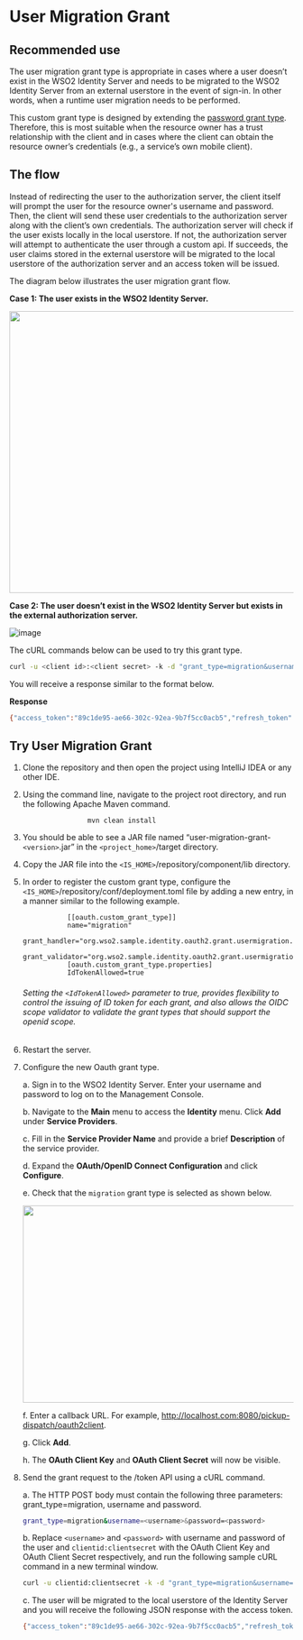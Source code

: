 # User Migration Grant

## Recommended use 

The user migration grant type is appropriate in cases where a user doesn’t exist in the WSO2 Identity Server and needs to be migrated to the WSO2 Identity Server from an external userstore in the event of sign-in. In other words, when a runtime user migration needs to be performed. 

This custom grant type is designed by extending the [password grant type](https://is.docs.wso2.com/en/latest/learn/resource-owner-password-credentials-grant/). Therefore, this is most suitable when the resource owner has a trust relationship with the client and in cases where the client can obtain the resource owner’s credentials (e.g., a service’s own mobile client). 

## The flow

Instead of redirecting the user to the authorization server, the client itself will prompt the user for the resource owner's username and password. Then, the client will send these user credentials to the authorization server along with the client’s own credentials. The authorization server will check if the user exists locally in the local userstore. If not, the  authorization server will attempt to authenticate the user through a custom api. If succeeds, the user claims stored in the external userstore will be migrated to the local userstore of the authorization server and an access token will be issued. 

The diagram below illustrates the user migration grant flow.

**Case 1: The user exists in the WSO2 Identity Server.**

<img src="https://user-images.githubusercontent.com/55917205/150393345-828307c1-b175-44dd-85f8-4d1719a52217.png" width="730" height="500">

**Case 2: The user doesn’t exist in the WSO2 Identity Server but exists in the external authorization server.**

![image](https://user-images.githubusercontent.com/55917205/150318207-0b25ad67-b2b4-4ce6-bf3c-51a491884a57.png)

The cURL commands below can be used to try this grant type.

```sh
curl -u <client id>:<client secret> -k -d "grant_type=migration&username=<username>&password=<password>" -H "Content-Type:application/x-www-form-urlencoded" https://localhost:9443/oauth2/token
  ```
You will receive a response similar to the format below.

**Response**
```sh
{"access_token":"89c1de95-ae66-302c-92ea-9b7f5cc0acb5","refresh_token":"49a2914f-dade-3429-8fd1-2d394dc03a90","token_type":"Bearer","expires_in":3326}
 ```
 
## Try User Migration Grant
 
1. Clone the repository and then open the project using IntelliJ IDEA or any other IDE.

2. Using the command line, navigate to the project root directory, and run the following Apache Maven command.

                       mvn clean install        
3. You should be able to see a JAR file named “user-migration-grant-`<version>`.jar” in the `<project_home>`/target directory.

4. Copy the JAR file into the `<IS_HOME>`/repository/component/lib directory.

5. In order to register the custom grant type, configure the `<IS_HOME>`/repository/conf/deployment.toml file by adding a new entry, in a manner similar to the following example.
                        
                  [[oauth.custom_grant_type]]
                  name="migration"
                  grant_handler="org.wso2.sample.identity.oauth2.grant.usermigration.UserMigrationGrant"
                  grant_validator="org.wso2.sample.identity.oauth2.grant.usermigration.UserMigrationGrantValidator"
                  [oauth.custom_grant_type.properties]
                  IdTokenAllowed=true
    ###### Setting the `<IdTokenAllowed>` parameter to true, provides flexibility to control the issuing of ID token for each grant, and also allows the OIDC scope validator to validate the grant types that should support the openid scope. ######

6. Restart the server.

7. Configure the new Oauth grant type.

   a. Sign in to the WSO2 Identity Server. Enter your username and password to log on to the Management Console.

   b. Navigate to the **Main** menu to access the **Identity** menu. Click **Add** under **Service Providers**.

   c. Fill in the **Service Provider Name** and provide a brief **Description** of the service provider. 	
  
   d. Expand the **OAuth/OpenID Connect Configuration** and click **Configure**.

   e. Check that the `migration` grant type is selected as shown below.
  
   <img src="https://user-images.githubusercontent.com/55917205/150388817-eb6ae640-5d93-4c68-b9e8-d20259c1c4b8.png" width="600" height="350">
  
   f. Enter a callback URL. For example, http://localhost.com:8080/pickup-dispatch/oauth2client.
  
   g. Click **Add**.
  
   h. The **OAuth Client Key** and **OAuth Client Secret** will now be visible.
  
8. Send the grant request to the /token API using a cURL command.
  
   a. The HTTP POST body must contain the following three parameters: grant_type=migration, username and password.
      ```sh
      grant_type=migration&username=<username>&password=<password>
      ```
  
   b. Replace `<username>` and `<password>` with username and password of the user and `clientid:clientsecret` with the OAuth Client Key and OAuth Client Secret    respectively, and run the following sample cURL command in a new terminal window.
  
      ```sh
      curl -u clientid:clientsecret -k -d "grant_type=migration&username=<username>&password=<password>" -H "Content-Type: application/x-www-form-urlencoded" https://localhost:9443/oauth2/token
      ```
  
   c. The user will be migrated to the local userstore of the Identity Server and you will receive the following JSON response with the access token.
      ```sh
      {"access_token":"89c1de95-ae66-302c-92ea-9b7f5cc0acb5","refresh_token":"49a2914f-dade-3429-8fd1-2d394dc03a90","token_type":"Bearer","expires_in":3326}
      ```
  


